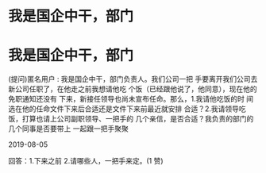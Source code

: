 # 我是国企中干，部门

# 我是国企中干，部门

(提问)匿名用户 : 我是国企中干，部门负责人。我们公司一把 手要离开我们公司去新公司任职了，在他走之前我想请他吃 个饭（已经跟他说了，他同意），现在他的免职通知还没有 下来，新接任领导也尚未宣布任命。那么，1.我请他吃饭的时 间选在他的任命文件下来后合适还是文件下来前最近就安排 合适？2.我请领导吃饭，打算也请上公司副职领导、一把手的 几个亲信，是否合适？我负责的部门的几个同事是否要带上 一起跟一把手聚聚

2019-08-05

回答：1.下来之前 2.请哪些人，一把手来定。(1 赞)